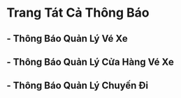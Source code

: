 # Trang Tát Cả Thông Báo

## - Thông Báo Quản Lý Vé Xe
## - Thông Báo Quản Lý Cửa Hàng Vé Xe
## - Thông Báo Quản Lý Chuyến Đi
